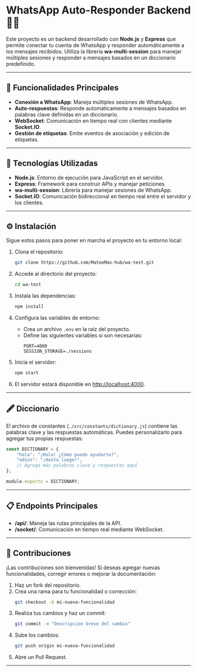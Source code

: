 
# WhatsApp Auto-Responder Backend 🤖💬

Este proyecto es un backend desarrollado con **Node.js** y **Express** que permite conectar tu cuenta de WhatsApp y responder automáticamente a los mensajes recibidos. Utiliza la librería **wa-multi-session** para manejar múltiples sesiones y responder a mensajes basados en un diccionario predefinido.

---

## 🎯 Funcionalidades Principales

- **Conexión a WhatsApp**: Maneja múltiples sesiones de WhatsApp.  
- **Auto-respuestas**: Responde automáticamente a mensajes basados en palabras clave definidas en un diccionario.  
- **WebSocket**: Comunicación en tiempo real con clientes mediante **Socket.IO**.  
- **Gestión de etiquetas**: Emite eventos de asociación y edición de etiquetas.  

---

## 🚀 Tecnologías Utilizadas

- **Node.js**: Entorno de ejecución para JavaScript en el servidor.  
- **Express**: Framework para construir APIs y manejar peticiones.  
- **wa-multi-session**: Librería para manejar sesiones de WhatsApp.  
- **Socket.IO**: Comunicación bidireccional en tiempo real entre el servidor y los clientes.  

---

## ⚙️ Instalación

Sigue estos pasos para poner en marcha el proyecto en tu entorno local:

1. Clona el repositorio:  
   ```bash
   git clone https://github.com/MateoMax-hub/wa-test.git
   ```

2. Accede al directorio del proyecto:  
   ```bash
   cd wa-test
   ```

3. Instala las dependencias:  
   ```bash
   npm install
   ```

4. Configura las variables de entorno:  
   - Crea un archivo `.env` en la raíz del proyecto.  
   - Define las siguientes variables si son necesarias:  
     ```env
     PORT=4000
     SESSION_STORAGE=./sessions
     ```

5. Inicia el servidor:  
   ```bash
   npm start
   ```

6. El servidor estará disponible en [http://localhost:4000](http://localhost:4000).  

---

## 🖋️ Diccionario

El archivo de constantes (`./src/constants/dictionary.js`) contiene las palabras clave y las respuestas automáticas. Puedes personalizarlo para agregar tus propias respuestas:  

```javascript
const DICTIONARY = {
    "hola": "¡Hola! ¿Cómo puedo ayudarte?",
    "adios": "¡Hasta luego!",
    // Agrega más palabras clave y respuestas aquí
};

module.exports = DICTIONARY;
```

---

## 📋 Endpoints Principales

- **/api/**: Maneja las rutas principales de la API.  
- **/socket/**: Comunicación en tiempo real mediante WebSocket.  

---

## 🤝 Contribuciones

¡Las contribuciones son bienvenidas! Si deseas agregar nuevas funcionalidades, corregir errores o mejorar la documentación:  

1. Haz un fork del repositorio.  
2. Crea una rama para tu funcionalidad o corrección:  
   ```bash
   git checkout -b mi-nueva-funcionalidad
   ```
3. Realiza tus cambios y haz un commit:  
   ```bash
   git commit -m "Descripción breve del cambio"
   ```
4. Sube los cambios:  
   ```bash
   git push origin mi-nueva-funcionalidad
   ```
5. Abre un Pull Request.  

---

